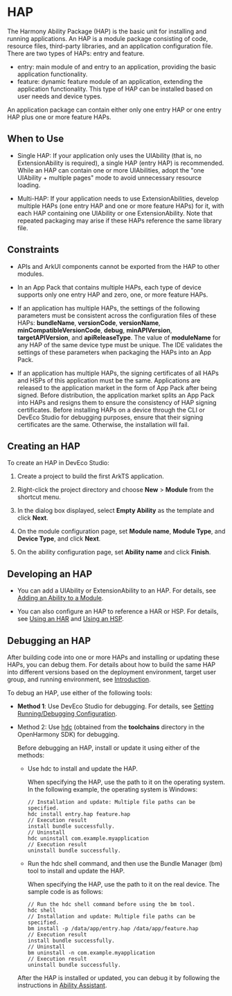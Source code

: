 # HAP

The Harmony Ability Package (HAP) is the basic unit for installing and running applications. An HAP is a module package consisting of code, resource files, third-party libraries, and an application configuration file. There are two types of HAPs: entry and feature.

- entry: main module of and entry to an application, providing the basic application functionality.
- feature: dynamic feature module of an application, extending the application functionality. This type of HAP can be installed based on user needs and device types.

An application package can contain either only one entry HAP or one entry HAP plus one or more feature HAPs.

## When to Use

- Single HAP: If your application only uses the UIAbility (that is, no ExtensionAbility is required), a single HAP (entry HAP) is recommended. While an HAP can contain one or more UIAbilities, adopt the "one UIAbility + multiple pages" mode to avoid unnecessary resource loading.

- Multi-HAP: If your application needs to use ExtensionAbilities, develop multiple HAPs (one entry HAP and one or more feature HAPs) for it, with each HAP containing one UIAbility or one ExtensionAbility. Note that repeated packaging may arise if these HAPs reference the same library file.


## Constraints

- APIs and ArkUI components cannot be exported from the HAP to other modules.

- In an App Pack that contains multiple HAPs, each type of device supports only one entry HAP and zero, one, or more feature HAPs.

- If an application has multiple HAPs, the settings of the following parameters must be consistent across the configuration files of these HAPs: **bundleName**, **versionCode**, **versionName**, **minCompatibleVersionCode**, **debug**, **minAPIVersion**, **targetAPIVersion**, and **apiReleaseType**. The value of **moduleName** for any HAP of the same device type must be unique. The IDE validates the settings of these parameters when packaging the HAPs into an App Pack.

- If an application has multiple HAPs, the signing certificates of all HAPs and HSPs of this application must be the same. Applications are released to the application market in the form of App Pack after being signed. Before distribution, the application market splits an App Pack into HAPs and resigns them to ensure the consistency of HAP signing certificates. Before installing HAPs on a device through the CLI or DevEco Studio for debugging purposes, ensure that their signing certificates are the same. Otherwise, the installation will fail.

## Creating an HAP

To create an HAP in DevEco Studio:

1. Create a project to build the first ArkTS application.
2. Right-click the project directory and choose **New** > **Module** from the shortcut menu.
3. In the dialog box displayed, select **Empty Ability** as the template and click **Next**.
   
4. On the module configuration page, set **Module name**, **Module Type**, and **Device Type**, and click **Next**.

5. On the ability configuration page, set **Ability name** and click **Finish**.

## Developing an HAP

- You can add a UIAbility or ExtensionAbility to an HAP. For details, see <!--RP1-->[Adding an Ability to a Module](https://developer.huawei.com/consumer/en/doc/harmonyos-guides-V5/ide-add-new-ability-V5)<!--RP1End-->.

- You can also configure an HAP to reference a HAR or HSP. For details, see [Using an HAR](./har-package.md#using-an-har) and [Using an HSP](./in-app-hsp.md#using-an-hsp).

## Debugging an HAP

After building code into one or more HAPs and installing or updating these HAPs, you can debug them. For details about how to build the same HAP into different versions based on the deployment environment, target user group, and running environment, see <!--RP2-->[Introduction](https://developer.huawei.com/consumer/en/doc/harmonyos-guides-V5/ide-customized-multi-targets-and-products-guides-V5)<!--RP2End-->.

To debug an HAP, use either of the following tools:

- **Method 1**: Use DevEco Studio for debugging. For details, see <!--RP3-->[Setting Running/Debugging Configuration](https://developer.huawei.com/consumer/en/doc/harmonyos-guides-V5/ide-run-debug-configurations-V5)<!--RP3End-->.

- Method 2: Use <!--Del-->[<!--DelEnd-->hdc<!--Del-->](https://gitee.com/openharmony/docs/blob/master/en/device-dev/subsystems/subsys-toolchain-hdc-guide.md)<!--DelEnd--> (obtained from the **toolchains** directory in the OpenHarmony SDK) for debugging.

   Before debugging an HAP, install or update it using either of the methods:

   - Use hdc to install and update the HAP.

      When specifying the HAP, use the path to it on the operating system. In the following example, the operating system is Windows:

      ```shell
      // Installation and update: Multiple file paths can be specified.
      hdc install entry.hap feature.hap
      // Execution result
      install bundle successfully.
      // Uninstall
      hdc uninstall com.example.myapplication
      // Execution result
      uninstall bundle successfully.
      ```

   - Run the hdc shell command, and then use the Bundle Manager (bm) tool to install and update the HAP.

      When specifying the HAP, use the path to it on the real device. The sample code is as follows:

      ```shell
      // Run the hdc shell command before using the bm tool.
      hdc shell
      // Installation and update: Multiple file paths can be specified.
      bm install -p /data/app/entry.hap /data/app/feature.hap
      // Execution result
      install bundle successfully.
      // Uninstall
      bm uninstall -n com.example.myapplication
      // Execution result
      uninstall bundle successfully.
      ```

   After the HAP is installed or updated, you can debug it by following the instructions in [Ability Assistant](../tools/aa-tool.md).

<!--RP4-->
<!--RP4End-->